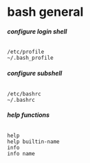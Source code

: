 # bash general

###### __configure login shell__
`/etc/profile`  
`~/.bash_profile`

###### __configure subshell__
`/etc/bashrc`  
`~/.bashrc`

###### __help functions__
`help`  
`help builtin-name`  
`info`  
`info name`
